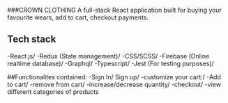###CROWN CLOTHING
A full-stack React application built for buying your favourite wears, add to cart, checkout payments.

## Tech stack
-React js/
-Redux (State management)/
-CSS/SCSS/
-Firebase (Online realtime database)/
-Graphql/
-Typescript/
-Jest (For testing purposes)/


##Functionalites contained:
-Sign In/ Sign up/
-customize your cart:/
-Add to cart/
-remove from cart/
-increase/decrease quantity/
-checkout/
-view different categories of products
